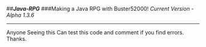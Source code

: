 ##___Java-RPG___
###Making a Java RPG with Buster52000! 
_Current Version - Alpha 1.3.6_
<hr>
Anyone Seeing this Can test this code and comment if you find errors. Thanks.

